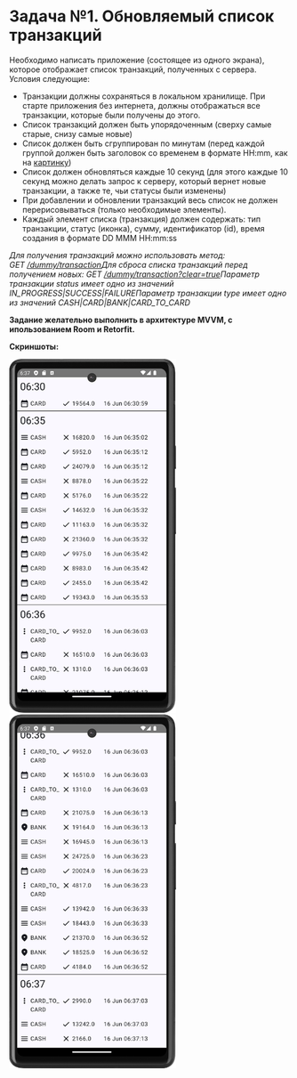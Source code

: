 # **Задача №1. Обновляемый список транзакций**

Необходимо написать приложение (состоящее из одного экрана), которое отображает список транзакций, полученных с сервера. Условия следующие:

- Транзакции должны сохраняться в локальном хранилище. При старте приложения без интернета, должны отображаться все транзакции, которые были получены до этого.
- Список транзакций должен быть упорядоченным (сверху самые старые, снизу самые новые)
- Список должен быть сгруппирован по минутам (перед каждой группой должен быть заголовок со временем в формате HH:mm, как на [картинку](https://racoon.zoomag.ru/img/dummy/task1_transactions.png))
- Список должен обновляться каждые 10 секунд (для этого каждые 10 секунд можно делать запрос к серверу, который вернет новые транзакции, а также те, чьи статусы были изменены)
- При добавлении и обновлении транзакций весь список не должен перерисовываться (только необходимые элементы).
- Каждый элемент списка (транзакция) должен содержать: тип транзакции, статус (иконка), сумму, идентификатор (id), время создания в формате DD MMM HH:mm:ss

*Для получения транзакций можно использовать метод: GET [/dummy/transaction](https://racoon.zoomag.ru/dummy/transaction)Для сброса списка транзакций перед получением новых: GET [/dummy/transaction?clear=true](https://racoon.zoomag.ru/dummy/transaction?clear=true)Параметр транзакции status имеет одно из значений IN_PROGRESS|SUCCESS|FAILUREПараметр транзакции type имеет одно из значений CASH|CARD|BANK|CARD_TO_CARD*

**Задание желательно выполнить в архитектуре MVVM, с ипользованием Room и Retorfit.**

**Скриншоты:**


<p float="left">
  <img src="https://github.com/antrdima/TransactionsApp/blob/master/screenshots/image1.png" width="300" />
  <img src="https://github.com/antrdima/TransactionsApp/blob/master/screenshots/image2.png" width="300" /> 
</p>
